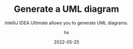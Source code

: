 ---
date: 2022-05-25
title: Generate a UML diagram
technologies: [kotlin,java]
topics: [ultimate]
author: hs
subtitle: IntelliJ IDEA Ultimate allows you to generate UML diagrams.
thumbnail: ./thumbnail.png
cardThumbnail: ./card.png
shortVideo:
  poster: ./tip.png
  url: https://youtu.be/AdTQLM6zlMk
seealso:
  - title: IntelliJ IDEA Help - UML diagrams
    href: https://www.jetbrains.com/help/idea/class-diagram.html
leadin: |
   
   You can use **⌥⇧⌘U** (macOS) or **Ctrl+Alt+Shift+U** (Windows/Linux) to generate a UML diagram for your code which can help you and your team to read and understand the codebase. 

---